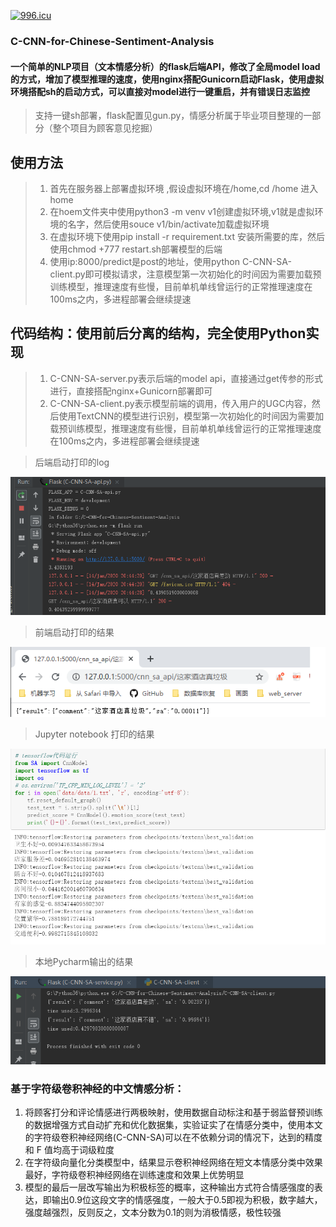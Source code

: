 
[![996.icu](https://img.shields.io/badge/link-996.icu-red.svg)](https://996.icu)



### C-CNN-for-Chinese-Sentiment-Analysis
#### 一个简单的NLP项目（文本情感分析）的flask后端API，修改了全局model load的方式，增加了模型推理的速度，使用nginx搭配Gunicorn启动Flask，使用虚拟环境搭配sh的启动方式，可以直接对model进行一键重启，并有错误日志监控
 

 
>  支持一键sh部署，flask配置见gun.py，情感分析属于毕业项目整理的一部分（整个项目为顾客意见挖掘）

## 使用方法

> 1. 首先在服务器上部署虚拟环境 ,假设虚拟环境在/home,cd /home 进入home
> 2. 在hoem文件夹中使用python3 -m venv v1创建虚拟环境,v1就是虚拟环境的名字，然后使用souce v1/bin/activate加载虚拟环境
> 4. 在虚拟环境下使用pip install -r requirement.txt 安装所需要的库，然后使用chmod +777 restart.sh部署模型的后端
> 5. 使用ip:8000/predict是post的地址，使用python C-CNN-SA-client.py即可模拟请求，注意模型第一次初始化的时间因为需要加载预训练模型，推理速度有些慢，目前单机单线曾运行的正常推理速度在100ms之内，多进程部署会继续提速


## 代码结构：使用前后分离的结构，完全使用Python实现

> 1. C-CNN-SA-server.py表示后端的model api，直接通过get传参的形式进行，直接搭配nginx+Gunicorn部署即可
> 2. C-CNN-SA-client.py表示模型前端的调用，传入用户的UGC内容，然后使用TextCNN的模型进行识别，模型第一次初始化的时间因为需要加载预训练模型，推理速度有些慢，目前单机单线曾运行的正常推理速度在100ms之内，多进程部署会继续提速


> 后端启动打印的log

<div align=center><img  src="https://github.com/CarryChang/C-CNN-for-Chinese-Sentiment-Analysis/blob/master/pic/api_time_used.png"></div>

> 前端启动打印的结果

<div align=center><img  src="https://github.com/CarryChang/C-CNN-for-Chinese-Sentiment-Analysis/blob/master/pic/restful_api.png"></div>

> Jupyter notebook 打印的结果

<div align=center><img  src="https://github.com/CarryChang/C-CNN-for-Chinese-Sentiment-Analysis/blob/master/pic/result.png"></div>


> 本地Pycharm输出的结果

<div align=center><img  src="https://github.com/CarryChang/C-CNN-for-Chinese-Sentiment-Analysis/blob/master/pic/client.png"></div>


### 基于字符级卷积神经的中文情感分析：
1. 将顾客打分和评论情感进行两极映射，使用数据自动标注和基于弱监督预训练的数据增强方式自动扩充和优化数据集，实验证实了在情感分类中，使用本文的字符级卷积神经网络(C-CNN-SA)可以在不依赖分词的情况下，达到的精度和 F 值均高于词级粒度
2. 在字符级向量化分类模型中，结果显示卷积神经网络在短文本情感分类中效果最好，字符级卷积神经网络在训练速度和效果上优势明显
3. 模型的最后一层改写输出为积极标签的概率，这种输出方式符合情感强度的表达，即输出0.9位这段文字的情感强度，一般大于0.5即视为积极，数字越大，强度越强烈，反则反之，文本分数为0.1的则为消极情感，极性较强

